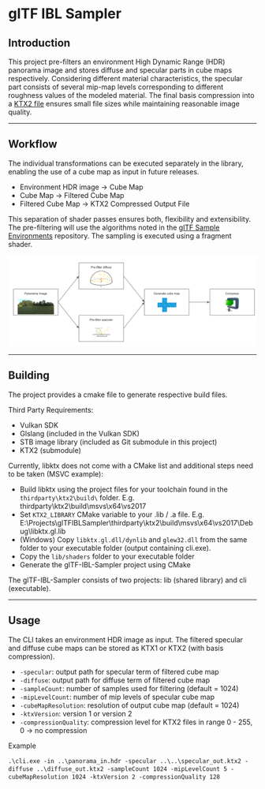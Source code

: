 # glTF IBL Sampler

## Introduction

This project pre-filters an environment High Dynamic Range (HDR) panorama image and stores diffuse and specular parts in cube maps respectively. Considering different material characteristics, the specular part consists of several mip-map levels corresponding to different roughness values of the modeled material. The final basis compression into a [KTX2 file](https://github.com/KhronosGroup/KTX-Software/tree/ktx2) ensures small file sizes while maintaining reasonable image quality.

<!--
The official Khronos [glTF Sample Viewer](https://github.com/KhronosGroup/glTF-Sample-Viewer) is used to clarify, how e.g. a physically-based material has to be lit and rendered. In the [glTF 2.0 reference](https://www.khronos.org/files/gltf20-reference-guide.pdf), the default material model is the Metallic-Roughness-Model. 
-->

----
## Workflow

The individual transformations can be executed separately in the library, enabling the use of a cube map as input in future releases.  

* Environment HDR image &rightarrow; Cube Map  
* Cube Map &rightarrow; Filtered Cube Map  
* Filtered Cube Map &rightarrow; KTX2 Compressed Output File  

This separation of shader passes ensures both, flexibility and extensibility.
The pre-filtering will use the algorithms noted in the [glTF Sample Environments](https://github.com/ux3d/glTF-Sample-Environments) repository. The sampling is executed using a fragment shader.

![Workflow](doc/filterpipeline.png)

----
## Building

The project provides a cmake file to generate respective build files.

Third Party Requirements:

* Vulkan SDK
* Glslang (included in the Vulkan SDK)
* STB image library (included as Git submodule in this project)
* KTX2 (submodule)

Currently, libktx does not come with a CMake list and additional steps need to be taken (MSVC example):

* Build libktx using the project files for your toolchain found in the ```thirdparty\ktx2\build\``` folder. E.g. thirdparty\ktx2\build\msvs\x64\vs2017
* Set ```KTX2_LIBRARY``` CMake variable to your .lib / .a file. E.g. E:\Projects\glTFIBLSampler\thirdparty\ktx2\build\msvs\x64\vs2017\Debug\libktx.gl.lib
* (Windows) Copy ```libktx.gl.dll/dynlib``` and ```glew32.dll``` from the same folder to your executable folder (output containing cli.exe).
* Copy the ```lib/shaders``` folder to your executable folder
* Generate the  glTF-IBL-Sampler project using CMake

The glTF-IBL-Sampler consists of two projects: lib (shared library) and cli (executable). 

----
## Usage

The CLI takes an environment HDR image as input. The filtered specular and diffuse cube maps can be stored as KTX1 or KTX2 (with basis compression).

* ```-specular```: output path for specular term of filtered cube map
* ```-diffuse```: output path for diffuse term of filtered cube map
* ```-sampleCount```: number of samples used for filtering (default = 1024)
* ```-mipLevelCount```: number of mip levels of specular cube map
* ```-cubeMapResolution```: resolution of output cube map (default = 1024)
* ```-ktxVersion```: version 1 or version 2
* ```-compressionQuality```: compression level for KTX2 files in range 0 - 255, 0 -> no compression

Example

```
.\cli.exe -in ..\panorama_in.hdr -specular ..\..\specular_out.ktx2 -diffuse ..\diffuse_out.ktx2 -sampleCount 1024 -mipLevelCount 5 -cubeMapResolution 1024 -ktxVersion 2 -compressionQuality 128
```
